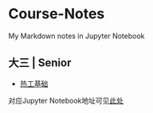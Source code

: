 # Course-Notes
My Markdown notes in Jupyter Notebook

## 大三 | Senior

- [热工基础](https://github.com/hibetterheyj/Course-Notes/tree/master/Thermodynamics%20-%20Heat%20Transfer)

对应Jupyter Notebook地址可见[此处](https://nbviewer.jupyter.org/github/hibetterheyj/Course-Notes/tree/master/Thermodynamics%20-%20Heat%20Transfer/)
